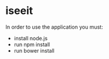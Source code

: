 # iseeit
In order to use the application you must:
- install node.js
- run npm install
- run bower install